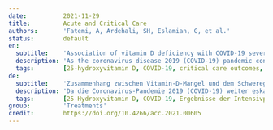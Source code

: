 ```yaml
---
date:          2021-11-29
title:         Acute and Critical Care
authors:       'Fatemi, A, Ardehali, SH, Eslamian, G, et al.'
status:        default
en:
  subtitle:    'Association of vitamin D deficiency with COVID-19 severity and mortality in Iranian people: a prospective observational study'
  description: 'As the coronavirus disease 2019 (COVID-19) pandemic continues to escalate, it is important to identify the prognostic factors related to increased mortality and disease severity. To assess the possible associations of vitamin D level with disease severity and survival, we studied 248 hospitalized COVID-19 patients in a single center in a prospective observational study from October 2020 to May 2021 in Tehran, Iran. Patients who had a record of their 25-hydroxyvitamin D level measured in the previous year before testing positive with COVID-19 were included. Serum 25-hydroxyvitamin D level was measured upon admission in COVID-19 patients. The associations between clinical outcomes of patients and 25-hydroxyvitamin D level were assessed by adjusting for potential confounders and estimating a multivariate logistic regression model. The median (interquartile range) age of patients was 60 years (44–74 years), and 53% were male. The median serum 25-hydroxyvitamin D level prior to admission decreased with increasing COVID-19 severity. Similar findings were obtained when comparing median serum 25-hydroxyvitamin D on admission between moderate and severe patients. A univariate logistic regression model showed that vitamin D deficiency prior to COVID-19 was associated with a significant increase in the odds of mortality. The multivariate Cox model showed that vitamin D deficiency on admission was associated with a significant increase in risk for mortality. Based on our results, it is likely that deficient vitamin D status is associated with increased mortality in COVID-19 patients. Thus, evaluating vitamin D level in COVID-19 patients is warranted.'
  tags:        [25-hydroxyvitamin D, COVID-19, critical care outcomes, SARS-CoV-2]
de:
  subtitle:    'Zusammenhang zwischen Vitamin-D-Mangel und dem Schweregrad von COVID-19 und der Sterblichkeit in der iranischen Bevölkerung: eine prospektive Beobachtungsstudie'
  description: 'Da die Coronavirus-Pandemie 2019 (COVID-19) weiter eskaliert, ist es wichtig, die prognostischen Faktoren zu identifizieren, die mit der erhöhten Sterblichkeit und dem Schweregrad der Erkrankung zusammenhängen. Um die möglichen Zusammenhänge zwischen dem Vitamin-D-Spiegel und dem Schweregrad der Erkrankung und dem Überleben zu bewerten, untersuchten wir 248 hospitalisierte COVID-19-Patienten in einem einzigen Zentrum in einer prospektiven Beobachtungsstudie von Oktober 2020 bis Mai 2021 in Teheran, Iran. Eingeschlossen wurden Patienten, bei denen der 25-Hydroxyvitamin-D-Spiegel im Jahr vor dem positiven COVID-19-Test gemessen wurde. Der 25-Hydroxyvitamin-D-Serumspiegel wurde bei der Aufnahme der COVID-19-Patienten gemessen. Die Zusammenhänge zwischen den klinischen Ergebnissen der Patienten und dem 25-Hydroxyvitamin-D-Spiegel wurden anhand eines multivariaten logistischen Regressionsmodells bewertet, das um mögliche Störfaktoren bereinigt wurde. Der Median (Interquartilbereich) des Alters der Patienten lag bei 60 Jahren (44-74 Jahre), und 53 % waren männlich. Der mediane 25-Hydroxyvitamin-D-Serumspiegel vor der Aufnahme nahm mit zunehmendem COVID-19-Schweregrad ab. Ähnliche Ergebnisse ergaben sich beim Vergleich des medianen 25-Hydroxyvitamin-D-Serumspiegels bei der Aufnahme zwischen mittelschwer und schwer erkrankten Patienten. Ein univariates logistisches Regressionsmodell zeigte, dass ein Vitamin-D-Mangel vor einer COVID-19-Erkrankung mit einem signifikanten Anstieg der Sterblichkeitsrate verbunden war. Das multivariate Cox-Modell zeigte, dass ein Vitamin-D-Mangel bei der Aufnahme mit einer signifikanten Erhöhung des Mortalitätsrisikos verbunden war. Aufgrund unserer Ergebnisse ist es wahrscheinlich, dass ein unzureichender Vitamin-D-Status mit einer erhöhten Sterblichkeit bei COVID-19-Patienten verbunden ist. Daher ist die Bestimmung des Vitamin-D-Spiegels bei COVID-19-Patienten gerechtfertigt.' 
  tags:        [25-Hydroxyvitamin D, COVID-19, Ergebnisse der Intensivpflege, SARS-CoV-2]
group:         'Treatments'
credit:        https://doi.org/10.4266/acc.2021.00605
---
```

